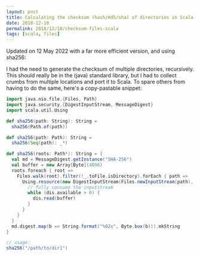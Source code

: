 ```yaml
---
layout: post
title: Calculating the checksum (hash/md5/sha) of directories in Scala
date: 2018-12-10
permalink: 2018/12/10/checksum-files-scala
tags: [scala, files]
---
```

Updated on 12 May 2022 with a far more efficient version, and using sha256:

I had the need to generate the checksum of multiple directories, recursively. This should really be in the (java) standard library, but I had to collect crumbs from multiple locations and port it to Scala. To spare others from having to do the same, here's a copy-pastable snippet:

```scala
import java.nio.file.{Files, Path}
import java.security.{DigestInputStream, MessageDigest}
import scala.util.Using

def sha256(path: String): String =
  sha256(Path.of(path))

def sha256(path: Path): String =
  sha256(Seq(path): _*)

def sha256(roots: Path*): String = {
  val md = MessageDigest.getInstance("SHA-256")
  val buffer = new Array[Byte](4096)
  roots.foreach { root =>
    Files.walk(root).filter(!_.toFile.isDirectory).forEach { path =>
      Using.resource(new DigestInputStream(Files.newInputStream(path), md)) { dis =>
        // fully consume the inputstream
        while (dis.available > 0) {
          dis.read(buffer)
        }
      }
    }
  }
  md.digest.map(b => String.format("%02x", Byte.box(b))).mkString
}

// usage:
sha256("/path/to/dir1")
```
